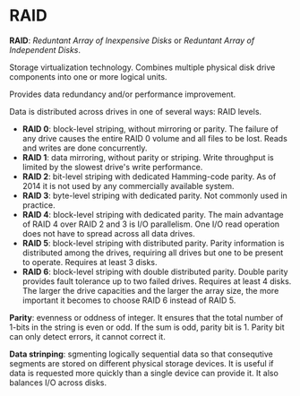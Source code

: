 # RAID

**RAID**: *Reduntant Array of Inexpensive Disks* or *Reduntant Array of Independent Disks*.

Storage virtualization technology. Combines multiple physical disk drive components into one or more logical units.

Provides data redundancy and/or performance improvement.

Data is distributed across drives in one of several ways: RAID levels.

- **RAID 0**: block-level striping, without mirroring or parity. The failure of any drive causes the entire RAID 0 volume and all files to be lost. Reads and writes are done concurrently.
- **RAID 1**: data mirroring, without parity or striping. Write throughput is limited by the slowest drive's write performance.
- **RAID 2**: bit-level striping with dedicated Hamming-code parity. As of 2014 it is not used by any commercially available system.
- **RAID 3**: byte-level striping with dedicated parity. Not commonly used in practice.
- **RAID 4**: block-level striping with dedicated parity. The main advantage of RAID 4 over RAID 2 and 3 is I/O parallelism. One I/O read operation does not have to spread across all data drives.
- **RAID 5**: block-level striping with distributed parity. Parity information is distributed among the drives, requiring all drives but one to be present to operate. Requires at least 3 disks.
- **RAID 6**: block-level striping with double distributed parity. Double parity provides fault tolerance up to two failed drives. Requires at least 4 disks. The larger the drive capacities and the larger the array size, the more important it becomes to choose RAID 6 instead of RAID 5.

**Parity**: evenness or oddness of integer. It ensures that the total number of 1-bits in the string is even or odd. If the sum is odd, parity bit is 1. Parity bit can only detect errors, it cannot correct it.

**Data strinping**: sgmenting logically sequential data so that consequtive segments are stored on different physical storage devices. It is useful if data is requested more quickly than a single device can provide it. It also balances I/O across disks.

